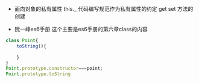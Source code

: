 - 面向对象的私有属性
this._ 代码编写规范作为私有属性的约定
get set 方法的创建

- 阮一峰es6手册 这个主要是es6手册的第六章class的内容
```javascript
class Point{
    toString(){
       
    }
}
Point.prototype.constructor===point;
Point.prototype.toString
```